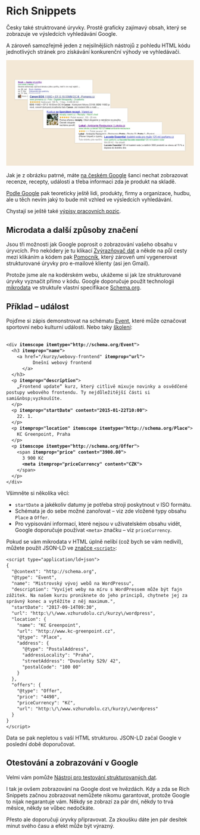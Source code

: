 # Rich Snippets

Česky také struktrované úryvky. Prostě graficky zajímavý obsah, který se zobrazuje ve výsledcích vyhledávání Google.

A zároveň samozřejmě jeden z nejsilnějších nástrojů z pohledu HTML kódu jednotlivých stránek pro získávání konkurenční výhody ve vyhledávači.

![Rich Snippets dostupné na českém Google](../dist/images/original/rich-snippets.jpg)

Jak je z obrázku patrné, máte [na českém Google](https://www.facebook.com/media/set/?set=a.384585593913.164660.250810683913&type=1) šanci nechat zobrazovat recenze, recepty, události a třeba informaci zda je produkt na skladě.

<!-- AdSnippet -->

[Podle Google](https://support.google.com/webmasters/answer/99170?hl=cs) pak teoreticky ještě lidi, produkty, firmy a organizace, hudbu, ale u těch nevím jaký to bude mít vzhled ve výsledcích vyhledávání. 

Chystají se ještě také [výpisy pracovních pozic](https://webmasters.googleblog.com/2017/06/connect-to-job-seekers-with-google.html).

## Microdata a další způsoby značení

Jsou tři možnosti jak Google poprosit o zobrazování vašeho obsahu v úryvcích. Pro nekódery je tu klikací [Zvýrazňovač dat](https://support.google.com/webmasters/answer/2692911) a někde na půl cesty mezi klikáním a kódem pak [Pomocník](https://www.google.com/webmasters/markup-helper/), který zároveň umí vygenerovat strukturované úryvky pro e-mailové klienty (asi jen Gmail).

Protože jsme ale na kodérském webu, ukážeme si jak lze strukturované úryvky vyznačit přímo v kódu. Google doporučuje použít technologii [mikrodata](http://www.w3.org/TR/microdata/) ve struktuře vlastní specifikace [Schema.org](http://schema.org).

## Příklad – událost

Pojďme si zápis demonstrovat na schématu [Event](http://schema.org/Event), které může označovat sportovní nebo kulturní události. Nebo taky [školení](https://www.vzhurudolu.cz/kurzy):

<pre><code>
&lt;div <strong>itemscope itemtype=&quot;http://schema.org/Event&quot;</strong>&gt;
  &lt;h3 <strong>itemprop=&quot;name&quot;</strong>&gt;
    &lt;a href=&quot;/kurzy/webovy-frontend&quot; <strong>itemprop=&quot;url&quot;</strong>&gt;
          Dne&scaron;n&iacute; webov&yacute; frontend
      &lt;/a&gt;
  &lt;/h3&gt;
  &lt;p <strong>itemprop=&quot;description&quot;</strong>&gt;
    „Frontend update“ kurz, kter&yacute; citliv&#x11b; mixuje novinky a osv&#x11b;d&#x10d;en&eacute; postupy webov&eacute;ho frontendu. Ty nejd&#x16f;le&#x17e;it&#x11b;j&scaron;&iacute; &#x10d;&aacute;sti si sami&amp;nbsp;vyzkou&scaron;&iacute;te.
  &lt;/p&gt;
  &lt;p <strong>itemprop=&quot;startDate&quot; content=&quot;2015-01-22T10:00&quot;</strong>&gt;
    22. 1.
  &lt;/p&gt;
  &lt;p <strong>itemprop=&quot;location&quot; itemscope itemtype=&quot;http://schema.org/Place&quot;</strong>&gt;
    KC Greenpoint, Praha
  &lt;/p&gt;
  &lt;p <strong>itemscope itemtype=&quot;http://schema.org/Offer&quot;</strong>&gt;
    &lt;span <strong>itemprop=&quot;price&quot; content=&quot;3900.00&quot;</strong>&gt;
      3 900 K&#x10d;
      <strong>&lt;meta itemprop=&quot;priceCurrency&quot; content=&quot;CZK&quot;&gt;</strong>
    &lt;/span&gt;
  &lt;/p&gt;
&lt;/div&gt;
</code></pre>

Všimněte si několika věcí:

* `startDate` a jakékoliv datumy je potřeba stroji poskytnout v ISO formátu.
* Schémata je do sebe možné zanořovat – viz zde vložené typy obsahu `Place` a `Offer`.
* Pro vypisování informací, které nejsou v uživatelském obsahu vidět, Google doporučuje používat `<meta>` značku – viz `priceCurrency`.

<!-- AdSnippet -->

Pokud se vám mikrodata v HTML úplně nelíbí (což bych se vám nedivil), můžete použít JSON-LD ve [značce `<script>`](html-script.md): 

```
<script type="application/ld+json">
{
  "@context": "http://schema.org",
  "@type": "Event",
  "name": "Mistrovský vývoj webů na WordPressu",
  "description": "Vyvíjet weby na míru s WordPressem může být fajn zážitek. Na našem kurzu proniknete do jeho principů, chytnete jej za správný konec a vytěžíte z něj maximum.",
  "startDate": "2017-09-14T09:30",
  "url": "http:\/\/www.vzhurudolu.cz\/kurzy\/wordpress",
  "location": {
    "name": "KC Greenpoint",
    "url": "http://www.kc-greenpoint.cz",
    "@type": "Place",
    "address": {
      "@type": "PostalAddress",
      "addressLocality": "Praha",
      "streetAddress": "Dvouletky 529/ 42",
      "postalCode": "100 00"
    }
  },
  "offers": {
    "@type": "Offer",
    "price": "4490",
    "priceCurrency": "Kč",
    "url": "http:\/\/www.vzhurudolu.cz\/kurzy\/wordpress"
  }
}
</script>
```

Data se pak nepletou s vaší HTML strukturou. JSON-LD začal Google v poslední době doporučovat.

## Otestování a zobrazování v Google

Velmi vám pomůže [Nástroj pro testování strukturovaných dat](http://www.google.com/webmasters/tools/richsnippets).

<!-- AdSnippet -->

I tak je ovšem zobrazování na Google dost ve hvězdách. Kdy a zda se Rich Snippets začnou zobrazovat nemůžete nikomu garantovat, protože Google to nijak negarantuje vám. Někdy se zobrazí za pár dní, někdy to trvá měsíce, někdy se vůbec nedočkáte.

Přesto ale doporučuji úryvky připravovat. Za zkoušku dáte jen pár desítek minut svého času a efekt může být výrazný.

